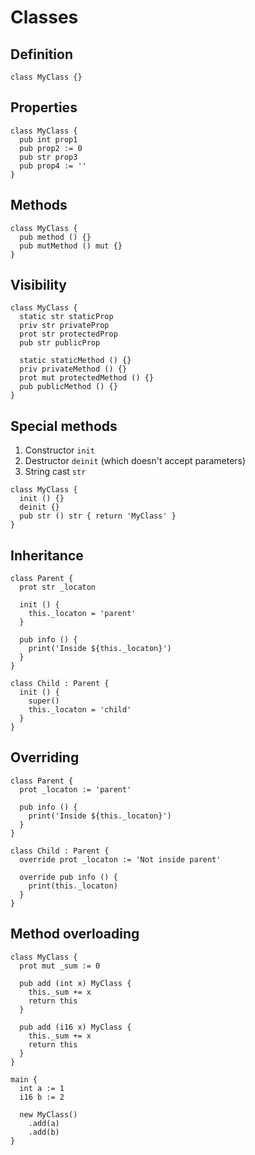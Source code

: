 # Classes

## Definition
```the
class MyClass {}
```

## Properties
```the
class MyClass {
  pub int prop1
  pub prop2 := 0
  pub str prop3
  pub prop4 := ''
}
```

## Methods
```the
class MyClass {
  pub method () {}
  pub mutMethod () mut {}
}
```

## Visibility
```the
class MyClass {
  static str staticProp
  priv str privateProp
  prot str protectedProp
  pub str publicProp

  static staticMethod () {}
  priv privateMethod () {}
  prot mut protectedMethod () {}
  pub publicMethod () {}
}
```

## Special methods
1. Constructor `init`
2. Destructor `deinit` (which doesn't accept parameters)
3. String cast `str`
```the
class MyClass {
  init () {}
  deinit {}
  pub str () str { return 'MyClass' }
}
```

## Inheritance
```the
class Parent {
  prot str _locaton

  init () {
    this._locaton = 'parent'
  }

  pub info () {
    print('Inside ${this._locaton}')
  }
}

class Child : Parent {
  init () {
    super()
    this._locaton = 'child'
  }
}
```

## Overriding
```the
class Parent {
  prot _locaton := 'parent'

  pub info () {
    print('Inside ${this._locaton}')
  }
}

class Child : Parent {
  override prot _locaton := 'Not inside parent'

  override pub info () {
    print(this._locaton)
  }
}
```

## Method overloading
```the
class MyClass {
  prot mut _sum := 0

  pub add (int x) MyClass {
    this._sum += x
    return this
  }

  pub add (i16 x) MyClass {
    this._sum += x
    return this
  }
}

main {
  int a := 1
  i16 b := 2

  new MyClass()
    .add(a)
    .add(b)
}
```

